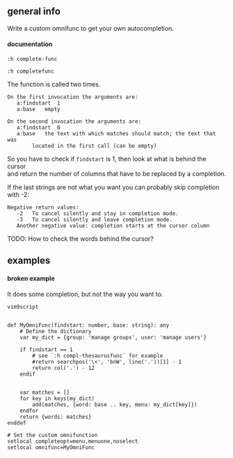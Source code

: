 ## general info

Write a custom omnifunc to get your own autocompletion.

#### documentation

```
:h complete-func
```

```
:h completefunc
```

The function is called two times.

```
On the first invocation the arguments are:
   a:findstart  1
   a:base	empty
```

```
On the second invocation the arguments are:
   a:findstart  0
   a:base	the text with which matches should match; the text that was
		located in the first call (can be empty)
```

So you have to check if `findstart` is 1, then look at what is behind the cursor \
and return the number of columns that have to be replaced by a completion.

If the last strings are not what you want you can probably skip completion with -2:
```
Negative return values:
   -2	To cancel silently and stay in completion mode.
   -3	To cancel silently and leave completion mode.
   Another negative value: completion starts at the cursor column
```

TODO: How to check the words behind the cursor?

## examples

#### broken example

It does some completion, but not the way you want to.
```
vim9script


def MyOmniFunc(findstart: number, base: string): any
    # Define the dictionary
    var my_dict = {group: 'manage groups', user: 'manage users'}

    if findstart == 1
        # see `:h compl-thesaurusfunc` for example
        #return searchpos('\<', 'bnW', line('.'))[1] - 1
		return col('.') - 12
	endif


	var matches = []
	for key in keys(my_dict)
		add(matches, {word: base .. key, menu: my_dict[key]})
	endfor
	return {words: matches}
enddef

# Set the custom omnifunction
setlocal completeopt=menu,menuone,noselect
setlocal omnifunc=MyOmniFunc
```
